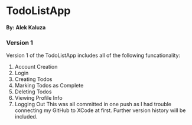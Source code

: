 # TodoListApp
#### By: Alek Kaluza

### Version 1
Version 1 of the TodoListApp includes all of the following funcationality:
1. Account Creation
2. Login
3. Creating Todos
4. Marking Todos as Complete
5. Deleting Todos
6. Viewing Profile Info
7. Logging Out
This was all committed in one push as I had trouble connecting my GitHub to XCode at first. Further version history will be included.
